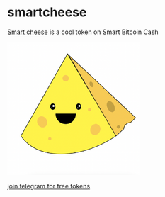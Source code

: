 # smartcheese


[Smart cheese](https://adnjoo.github.io/smartcheese/) is a cool token on Smart Bitcoin Cash

[<img src='./cheese.png' width='300'>](https://adnjoo.github.io/smartcheese/)

[join telegram for free tokens](https://t.me/smartcheesecoin)